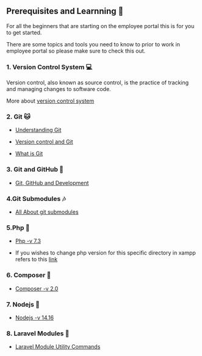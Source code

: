 ## Prerequisites and Learnning :book:

For all the beginners that are starting on the employee portal this is for you to get started.

There are some topics and tools you need to know to prior to work in employee portal so please make sure to check this out.

### 1. Version Control System :computer:
  Version control, also known as source control, is the practice of tracking and managing changes to software code.
    
  More about [version control system](https://www.atlassian.com/git/tutorials/what-is-version-control)
  
### 2. Git :cat:

- [Understanding Git](https://hackernoon.com/understanding-git-fcffd87c15a3)
    
- [Version control and Git](https://laracasts.com/series/git-me-some-version-control)
    
- [What is Git](https://www.atlassian.com/git/tutorials/what-is-git)

### 3. Git and GitHub :running:

- [Git, GitHub and Development](https://product.hubspot.com/blog/git-and-github-tutorial-for-beginners)

### 4.Git Submodules :notes:

- [All About git submodules](https://www.atlassian.com/git/tutorials/git-submodule)

### 5.Php :running:

- [Php -v 7.3](https://www.apachefriends.org/download.html)

- If you wishes to change php version for this specific directory in xampp refers to this [link](https://stackoverflow.com/questions/45790160/is-there-way-to-use-two-php-versions-in-xampp)

### 6. Composer :running:

- [Composer -v 2.0](https://getcomposer.org/download)

### 7. Nodejs :running:

- [Nodejs -v 14.16](https://nodejs.org/en/download)

### 8. Laravel Modules :butterfly:

- [Laravel Module Utility Commands](https://nwidart.com/laravel-modules/v1/advanced-tools/artisan-commands)
